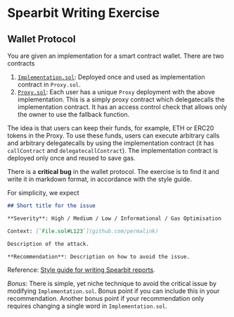 # Spearbit Writing Exercise

## Wallet Protocol

You are given an implementation for a smart contract wallet. There are two contracts

1. [`Implementation.sol`](contracts/Implementation.sol): Deployed once and used as implementation contract in `Proxy.sol`.
2. [`Proxy.sol`](contracts/Proxy.sol): Each user has a unique `Proxy` deployment with the above implementation. This is a simply proxy contract which delegatecalls the implementation contract. It has an access control check that allows only the owner to use the fallback function.

The idea is that users can keep their funds, for example, ETH or ERC20 tokens in the Proxy. To use these funds, users can execute arbitrary calls and arbitrary delegatecalls by using the implementation contract (it has `callContract` and `delegatecallContract`). The implementation contract is deployed only once and reused to save gas.

There is a **critical bug** in the wallet protocol. The exercise is to find it and write it in markdown format, in accordance with the style guide.

For simplicity, we expect 

```md
## Short title for the issue

**Severity**: High / Medium / Low / Informational / Gas Optimisation

Context: [`File.sol#L123`](github.com/permalink)

Description of the attack.

**Recommendation**: Description on how to avoid the issue.
```

Reference: [Style guide for writing Spearbit reports](https://hackmd.io/@spearbit/S1T63tOqt).


*Bonus*: There is simple, yet niche technique to avoid the critical issue by modifying `Implementation.sol`. Bonus point if you can include this in your recommendation. Another bonus point if your recommendation only requires changing a single word in `Implementation.sol`.
